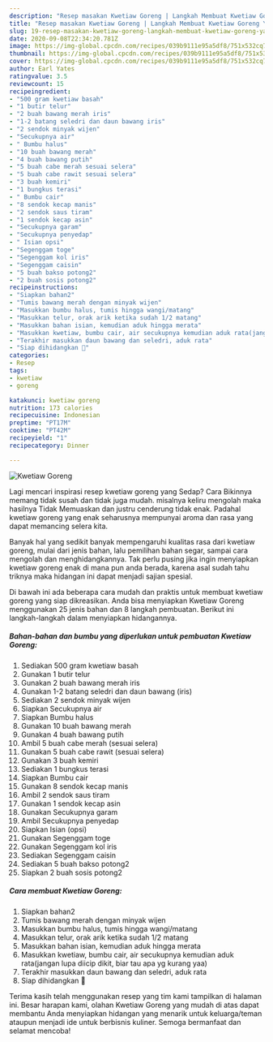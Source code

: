 ```yaml
---
description: "Resep masakan Kwetiaw Goreng | Langkah Membuat Kwetiaw Goreng Yang Sedap"
title: "Resep masakan Kwetiaw Goreng | Langkah Membuat Kwetiaw Goreng Yang Sedap"
slug: 19-resep-masakan-kwetiaw-goreng-langkah-membuat-kwetiaw-goreng-yang-sedap
date: 2020-09-08T22:34:20.781Z
image: https://img-global.cpcdn.com/recipes/039b9111e95a5df8/751x532cq70/kwetiaw-goreng-foto-resep-utama.jpg
thumbnail: https://img-global.cpcdn.com/recipes/039b9111e95a5df8/751x532cq70/kwetiaw-goreng-foto-resep-utama.jpg
cover: https://img-global.cpcdn.com/recipes/039b9111e95a5df8/751x532cq70/kwetiaw-goreng-foto-resep-utama.jpg
author: Earl Yates
ratingvalue: 3.5
reviewcount: 15
recipeingredient:
- "500 gram kwetiaw basah"
- "1 butir telur"
- "2 buah bawang merah iris"
- "1-2 batang seledri dan daun bawang iris"
- "2 sendok minyak wijen"
- "Secukupnya air"
- " Bumbu halus"
- "10 buah bawang merah"
- "4 buah bawang putih"
- "5 buah cabe merah sesuai selera"
- "5 buah cabe rawit sesuai selera"
- "3 buah kemiri"
- "1 bungkus terasi"
- " Bumbu cair"
- "8 sendok kecap manis"
- "2 sendok saus tiram"
- "1 sendok kecap asin"
- "Secukupnya garam"
- "Secukupnya penyedap"
- " Isian opsi"
- "Segenggam toge"
- "Segenggam kol iris"
- "Segenggam caisin"
- "5 buah bakso potong2"
- "2 buah sosis potong2"
recipeinstructions:
- "Siapkan bahan2"
- "Tumis bawang merah dengan minyak wijen"
- "Masukkan bumbu halus, tumis hingga wangi/matang"
- "Masukkan telur, orak arik ketika sudah 1/2 matang"
- "Masukkan bahan isian, kemudian aduk hingga merata"
- "Masukkan kwetiaw, bumbu cair, air secukupnya kemudian aduk rata(jangan lupa diicip dikit, biar tau apa yg kurang yaa)"
- "Terakhir masukkan daun bawang dan seledri, aduk rata"
- "Siap dihidangkan 🤤"
categories:
- Resep
tags:
- kwetiaw
- goreng

katakunci: kwetiaw goreng 
nutrition: 173 calories
recipecuisine: Indonesian
preptime: "PT17M"
cooktime: "PT42M"
recipeyield: "1"
recipecategory: Dinner

---
```



![Kwetiaw Goreng](https://img-global.cpcdn.com/recipes/039b9111e95a5df8/751x532cq70/kwetiaw-goreng-foto-resep-utama.jpg)

Lagi mencari inspirasi resep kwetiaw goreng yang Sedap? Cara Bikinnya memang tidak susah dan tidak juga mudah. misalnya keliru mengolah maka hasilnya Tidak Memuaskan dan justru cenderung tidak enak. Padahal kwetiaw goreng yang enak seharusnya mempunyai aroma dan rasa yang dapat memancing selera kita.

Banyak hal yang sedikit banyak mempengaruhi kualitas rasa dari kwetiaw goreng, mulai dari jenis bahan, lalu pemilihan bahan segar, sampai cara mengolah dan menghidangkannya. Tak perlu pusing jika ingin menyiapkan kwetiaw goreng enak di mana pun anda berada, karena asal sudah tahu triknya maka hidangan ini dapat menjadi sajian spesial.




Di bawah ini ada beberapa cara mudah dan praktis untuk membuat kwetiaw goreng yang siap dikreasikan. Anda bisa menyiapkan Kwetiaw Goreng menggunakan 25 jenis bahan dan 8 langkah pembuatan. Berikut ini langkah-langkah dalam menyiapkan hidangannya.

<!--inarticleads1-->

##### Bahan-bahan dan bumbu yang diperlukan untuk pembuatan Kwetiaw Goreng:

1. Sediakan 500 gram kwetiaw basah
1. Gunakan 1 butir telur
1. Gunakan 2 buah bawang merah iris
1. Gunakan 1-2 batang seledri dan daun bawang (iris)
1. Sediakan 2 sendok minyak wijen
1. Siapkan Secukupnya air
1. Siapkan  Bumbu halus
1. Gunakan 10 buah bawang merah
1. Gunakan 4 buah bawang putih
1. Ambil 5 buah cabe merah (sesuai selera)
1. Gunakan 5 buah cabe rawit (sesuai selera)
1. Gunakan 3 buah kemiri
1. Sediakan 1 bungkus terasi
1. Siapkan  Bumbu cair
1. Gunakan 8 sendok kecap manis
1. Ambil 2 sendok saus tiram
1. Gunakan 1 sendok kecap asin
1. Gunakan Secukupnya garam
1. Ambil Secukupnya penyedap
1. Siapkan  Isian (opsi)
1. Gunakan Segenggam toge
1. Gunakan Segenggam kol iris
1. Sediakan Segenggam caisin
1. Sediakan 5 buah bakso potong2
1. Siapkan 2 buah sosis potong2




<!--inarticleads2-->

##### Cara membuat Kwetiaw Goreng:

1. Siapkan bahan2
1. Tumis bawang merah dengan minyak wijen
1. Masukkan bumbu halus, tumis hingga wangi/matang
1. Masukkan telur, orak arik ketika sudah 1/2 matang
1. Masukkan bahan isian, kemudian aduk hingga merata
1. Masukkan kwetiaw, bumbu cair, air secukupnya kemudian aduk rata(jangan lupa diicip dikit, biar tau apa yg kurang yaa)
1. Terakhir masukkan daun bawang dan seledri, aduk rata
1. Siap dihidangkan 🤤




Terima kasih telah menggunakan resep yang tim kami tampilkan di halaman ini. Besar harapan kami, olahan Kwetiaw Goreng yang mudah di atas dapat membantu Anda menyiapkan hidangan yang menarik untuk keluarga/teman ataupun menjadi ide untuk berbisnis kuliner. Semoga bermanfaat dan selamat mencoba!
